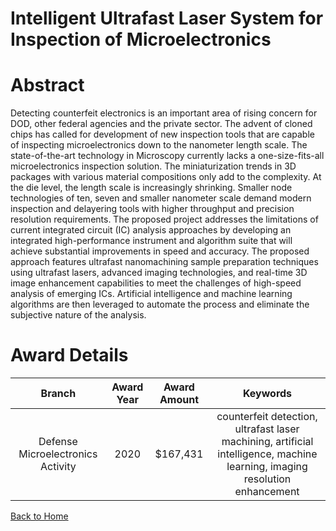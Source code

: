 
Intelligent Ultrafast Laser System for Inspection of Microelectronics
=====================================================================

# Abstract


Detecting counterfeit electronics is an important area of rising concern for DOD, other federal agencies and the private sector. The advent of cloned chips has called for development of new inspection tools that are capable of inspecting microelectronics down to the nanometer length scale. The state-of-the-art technology in Microscopy currently lacks a one-size-fits-all microelectronics inspection solution. The miniaturization trends in 3D packages with various material compositions only add to the complexity. At the die level, the length scale is increasingly shrinking. Smaller node technologies of ten, seven and smaller nanometer scale demand modern inspection and delayering tools with higher throughput and precision resolution requirements. The proposed project addresses the limitations of current integrated circuit (IC) analysis approaches by developing an integrated high-performance instrument and algorithm suite that will achieve substantial improvements in speed and accuracy. The proposed approach features ultrafast nanomachining sample preparation techniques using ultrafast lasers, advanced imaging technologies, and real-time 3D image enhancement capabilities to meet the challenges of high-speed analysis of emerging ICs. Artificial intelligence and machine learning algorithms are then leveraged to automate the process and eliminate the subjective nature of the analysis.  

# Award Details

|Branch|Award Year|Award Amount|Keywords|
| :---: | :---: | :---: | :---: |
|Defense Microelectronics Activity|2020|$167,431|counterfeit detection, ultrafast laser machining, artificial intelligence, machine learning, imaging resolution enhancement|
  
  


[Back to Home](https://github.com/chrischow/dod_sbir_awards/Reports/JT/#609)